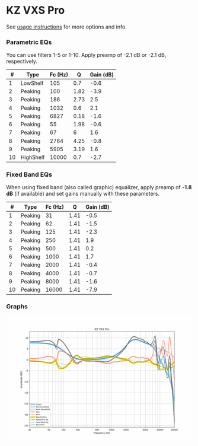 # KZ VXS Pro
See [usage instructions](https://github.com/jaakkopasanen/AutoEq#usage) for more options and info.

### Parametric EQs
You can use filters 1-5 or 1-10. Apply preamp of -2.1 dB or -2.1 dB, respectively.

|   # | Type      |   Fc (Hz) |    Q |   Gain (dB) |
|-----|-----------|-----------|------|-------------|
|   1 | LowShelf  |       105 | 0.7  |        -0.6 |
|   2 | Peaking   |       100 | 1.82 |        -3.9 |
|   3 | Peaking   |       186 | 2.73 |         2.5 |
|   4 | Peaking   |      1032 | 0.6  |         2.1 |
|   5 | Peaking   |      6827 | 0.18 |        -1.6 |
|   6 | Peaking   |        55 | 1.98 |        -0.6 |
|   7 | Peaking   |        67 | 6    |         1.6 |
|   8 | Peaking   |      2764 | 4.25 |        -0.8 |
|   9 | Peaking   |      5905 | 3.19 |         1.6 |
|  10 | HighShelf |     10000 | 0.7  |        -2.7 |

### Fixed Band EQs
When using fixed band (also called graphic) equalizer, apply preamp of **-1.8 dB** (if available) and set gains manually with these parameters.

|   # | Type    |   Fc (Hz) |    Q |   Gain (dB) |
|-----|---------|-----------|------|-------------|
|   1 | Peaking |        31 | 1.41 |        -0.5 |
|   2 | Peaking |        62 | 1.41 |        -1.5 |
|   3 | Peaking |       125 | 1.41 |        -2.3 |
|   4 | Peaking |       250 | 1.41 |         1.9 |
|   5 | Peaking |       500 | 1.41 |         0.2 |
|   6 | Peaking |      1000 | 1.41 |         1.7 |
|   7 | Peaking |      2000 | 1.41 |        -0.4 |
|   8 | Peaking |      4000 | 1.41 |        -0.7 |
|   9 | Peaking |      8000 | 1.41 |        -1.6 |
|  10 | Peaking |     16000 | 1.41 |        -7.9 |

### Graphs
![](./KZ%20VXS%20Pro.png)
